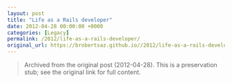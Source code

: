 ```yaml
---
layout: post
title: "Life as a Rails developer"
date: 2012-04-28 00:00:00 +0000
categories: [Legacy]
permalink: /2012/life-as-a-rails-developer/
original_url: https://brobertsaz.github.io//2012/life-as-a-rails-developer/
---
```


> Archived from the original post (2012-04-28). This is a preservation stub; see the original link for full content.

